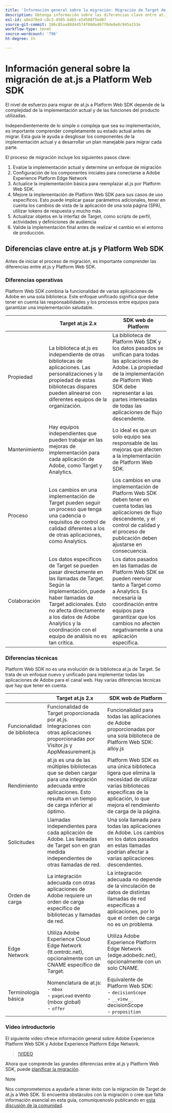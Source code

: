 ```yaml
---
title: 'Información general sobre la migración: Migración de Target de at.js 2.x a Web SDK'
description: Obtenga información sobre las diferencias clave entre at.js y Platform Web SDK y cómo planificar el esfuerzo de migración.
exl-id: a8ed78e4-c8c2-4505-b4b5-e5d508f5ed87
source-git-commit: 286c85aa88d44574f00ded67f0de8e0c945a153e
workflow-type: tm+mt
source-wordcount: '796'
ht-degree: 1%

---
```


# Información general sobre la migración de at.js a Platform Web SDK

El nivel de esfuerzo para migrar de at.js a Platform Web SDK depende de la complejidad de la implementación actual y de las funciones del producto utilizadas.

Independientemente de lo simple o compleja que sea su implementación, es importante comprender completamente su estado actual antes de migrar. Esta guía le ayuda a desglosar los componentes de la implementación actual y a desarrollar un plan manejable para migrar cada parte.

El proceso de migración incluye los siguientes pasos clave:

1. Evalúe la implementación actual y determine un enfoque de migración
1. Configuración de los componentes iniciales para conectarse a Adobe Experience Platform Edge Network
1. Actualice la implementación básica para reemplazar at.js por Platform Web SDK.
1. Mejore la implementación de Platform Web SDK para sus casos de uso específicos. Esto puede implicar pasar parámetros adicionales, tener en cuenta los cambios de vista de la aplicación de una sola página (SPA), utilizar tokens de respuesta y mucho más.
1. Actualizar objetos en la interfaz de Target, como scripts de perfil, actividades y definiciones de audiencia
1. Valide la implementación final antes de realizar el cambio en el entorno de producción.

## Diferencias clave entre at.js y Platform Web SDK

Antes de iniciar el proceso de migración, es importante comprender las diferencias entre at.js y Platform Web SDK.

### Diferencias operativas

Platform Web SDK combina la funcionalidad de varias aplicaciones de Adobe en una sola biblioteca. Este enfoque unificado significa que debe tener en cuenta las responsabilidades y los procesos entre equipos para garantizar una implementación saludable.

| | Target at.js 2.x | SDK web de Platform |
|---|---|---|
| Propiedad | La biblioteca at.js es independiente de otras bibliotecas de aplicaciones. Las personalizaciones y la propiedad de estas bibliotecas dispares pueden alinearse con diferentes equipos de la organización. | La biblioteca de Platform Web SDK y los datos pasados se unifican para todas las aplicaciones de Adobe. La propiedad de la implementación de Platform Web SDK debe representar a las partes interesadas de todas las aplicaciones de flujo descendente. |
| Mantenimiento | Hay equipos independientes que pueden trabajar en las mejoras de implementación para cada aplicación de Adobe, como Target y Analytics. | Lo ideal es que un solo equipo sea responsable de las mejoras que afecten a la implementación de Platform Web SDK. |
| Proceso | Los cambios en una implementación de Target pueden seguir un proceso que tenga una cadencia o requisitos de control de calidad diferentes a los de otras aplicaciones, como Analytics. | Los cambios en una implementación de Platform Web SDK deben tener en cuenta todas las aplicaciones de flujo descendente, y el control de calidad y el proceso de publicación deben ajustarse en consecuencia. |
| Colaboración | Los datos específicos de Target se pueden pasar directamente en las llamadas de Target. Según la implementación, puede haber llamadas de Target adicionales. Esto no afecta directamente a los datos de Adobe Analytics y la coordinación con el equipo de análisis no es tan crítica. | Los datos pasados en las llamadas de Platform Web SDK se pueden reenviar tanto a Target como a Analytics. Es necesaria la coordinación entre equipos para garantizar que los cambios no afecten negativamente a una aplicación específica. |

### Diferencias técnicas

Platform Web SDK no es una evolución de la biblioteca at.js de Target. Se trata de un enfoque nuevo y unificado para implementar todas las aplicaciones de Adobe para el canal web. Hay varias diferencias técnicas que hay que tener en cuenta.

| | Target at.js 2.x | SDK web de Platform |
|---|---|---|
| Funcionalidad de biblioteca | Funcionalidad de Target proporcionada por at.js. Integraciones con otras aplicaciones proporcionadas por Visitor.js y AppMeasurement.js | Funcionalidad para todas las aplicaciones de Adobe proporcionadas por una sola biblioteca de Platform Web SDK: alloy.js |
| Rendimiento | at.js es una de las múltiples bibliotecas que se deben cargar para una integración adecuada entre aplicaciones. Esto resulta en un tiempo de carga inferior al óptimo. | Platform Web SDK es una única biblioteca ligera que elimina la necesidad de utilizar varias bibliotecas específicas de la aplicación, lo que mejora el rendimiento de carga de la página. |
| Solicitudes | Llamadas independientes para cada aplicación de Adobe. Las llamadas de Target son en gran medida independientes de otras llamadas de red. | Una sola llamada para todas las aplicaciones de Adobe. Los cambios en los datos pasados en estas llamadas podrían afectar a varias aplicaciones descendentes. |
| Orden de carga | La integración adecuada con otras aplicaciones de Adobe requiere un orden de carga específico de bibliotecas y llamadas de red. | La integración adecuada no depende de la vinculación de datos de distintas llamadas de red específicas a aplicaciones, por lo que el orden de carga no es un problema. |
| Edge Network | Utiliza Adobe Experience Cloud Edge Network (tt.omtrdc.net), opcionalmente con un CNAME específico de Target. | Utiliza Adobe Experience Platform Edge Network (edge.adobedc.net), opcionalmente con un solo CNAME. |
| Terminología básica | Nomenclatura de at.js: <br> - `mbox` <br> - `pageLoad` evento (mbox global) <br> - `offer` | Equivalente de Platform Web SDK: <br> - `decisionScope` <br> - `__view__` decisionScope <br> - `proposition` |

### Vídeo introductorio

El siguiente vídeo ofrece información general sobre Adobe Experience Platform Web SDK y Adobe Experience Platform Edge Network.

>[!VIDEO](https://video.tv.adobe.com/v/34141/?learn=on&enablevpops)

Ahora que comprende las grandes diferencias entre at.js y Platform Web SDK, puede [planificar la migración](plan-migration.md).

>[!NOTE]
>
>Nos comprometemos a ayudarle a tener éxito con la migración de Target de at.js a Web SDK. Si encuentra obstáculos con la migración o cree que falta información esencial en esta guía, comuníquenoslo publicando en [esta discusión de la comunidad](https://experienceleaguecommunities.adobe.com/t5/adobe-experience-platform-data/tutorial-discussion-migrate-target-from-at-js-to-web-sdk/m-p/575587?profile.language=es#M463).
